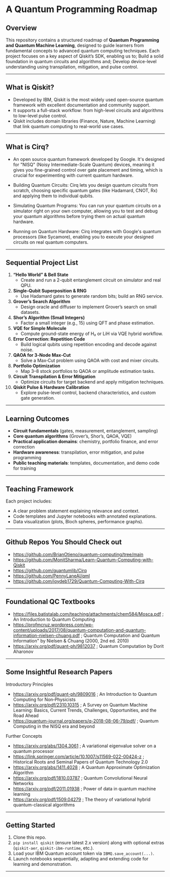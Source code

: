 # A Quantum Programming Roadmap

## Overview

This repository contains a structured roadmap of **Quantum Programming and Quantum Machine Learning**, designed to guide learners from fundamental concepts to advanced quantum computing techniques. Each project focuses on a key aspect of Qiskit’s SDK, enabling us to; Build a solid foundation in quantum circuits and algorithms and; Develop device-level understanding using transpilation, mitigation, and pulse control.

---
## What is Qiskit?

- Developed by IBM, Qiskit is the most widely used open-source quantum framework with excellent documentation and community support.  
- It supports a full-stack workflow: from high-level circuits and algorithms to low-level pulse control.  
- Qiskit includes domain libraries (Finance, Nature, Machine Learning) that link quantum computing to real-world use cases.
---
## What is Cirq?
- An open source quantum framework developed by Google. It's designed for "NISQ" (Noisy Intermediate-Scale Quantum) devices, meaning it gives you fine-grained control over gate placement and timing, which is crucial for experimenting with current quantum hardware.

- Building Quantum Circuits: Cirq lets you design quantum circuits from scratch, choosing specific quantum gates (like Hadamard, CNOT, Rx) and applying them to individual qubits.
- Simulating Quantum Programs: You can run your quantum circuits on a simulator right on your own computer, allowing you to test and debug your quantum algorithms before trying them on actual quantum hardware.

- Running on Quantum Hardware: Cirq integrates with Google's quantum processors (like Sycamore), enabling you to execute your designed circuits on real quantum computers.

---
## Sequential Project List

1. **“Hello World” & Bell State**
   - Create and run a 2-qubit entanglement circuit on simulator and real QPU.
2. **Single‑Qubit Superposition & RNG**
   - Use Hadamard gates to generate random bits; build an RNG service.
3. **Grover’s Search Algorithm**
   - Design oracle and diffuser to implement Grover’s search on small datasets.
4. **Shor’s Algorithm (Small Integers)**
   - Factor a small integer (e.g., 15) using QFT and phase estimation.
5. **VQE for Simple Molecule**
   - Compute ground-state energy of H₂ or LiH via VQE hybrid workflow.
6. **Error Correction: Repetition Code**
   - Build logical qubits using repetition encoding and decode against noise.
7. **QAOA for 3‑Node Max‑Cut**
   - Solve a Max‑Cut problem using QAOA with cost and mixer circuits.
8. **Portfolio Optimization**
   - Map 3–8 stock portfolios to QAOA or amplitude estimation tasks.
9. **Circuit Transpilation & Error Mitigation**
   - Optimize circuits for target backend and apply mitigation techniques.
10. **Qiskit Pulse & Hardware Calibration**
    - Explore pulse-level control, backend characteristics, and custom gate generation.

---

## Learning Outcomes

- **Circuit fundamentals** (gates, measurement, entanglement, sampling)
- **Core quantum algorithms** (Grover’s, Shor’s, QAOA, VQE)
- **Practical application domains**: chemistry, portfolio finance, and error correction
- **Hardware awareness**: transpilation, error mitigation, and pulse programming
- **Public teaching materials**: templates, documentation, and demo code for training

---

## Teaching Framework

Each project includes:

- A clear problem statement explaining relevance and context.
- Code templates and Jupyter notebooks with annotated explanations.
- Data visualization (plots, Bloch spheres, performance graphs).

---
## Github Repos You Should Check out
- https://github.com/BrianOtieno/quantum-computing/tree/main
- https://github.com/MonitSharma/Learn-Quantum-Computing-with-Qiskit
- https://github.com/quantumlib/Cirq
- https://github.com/PennyLaneAI/qml
- https://github.com/joydeb1729/Quantum-Computing-With-Cirq
---
## Foundational QC Textbooks
- https://files.batistalab.com/teaching/attachments/chem584/Mosca.pdf ; An Introduction to Quantum Computing
- https://profmcruz.wordpress.com/wp-content/uploads/2017/08/quantum-computation-and-quantum-information-nielsen-chuang.pdf  ; Quantum Computation and Quantum Information" by Nielsen & Chuang (2000, 2nd ed. 2010)
- https://arxiv.org/pdf/quant-ph/9812037 ; Quantum Computation by Dorit Aharonov
---
## Some Insightful Research Papers
Introductory Principles
- https://arxiv.org/pdf/quant-ph/9809016 ; An Introduction to Quantum Computing for Non‑Physicists
- https://arxiv.org/pdf/2310.10315 ; A Survey on Quantum Machine Learning: Basics, Current Trends, Challenges, Opportunities, and the Road Ahead
- https://quantum-journal.org/papers/q-2018-08-06-79/pdf/ ; Quantum Computing in the NISQ era and beyond


Further Concepts
- https://arxiv.org/abs/1304.3061 ; A variational eigenvalue solver on a quantum processor
- https://link.springer.com/article/10.1007/s11569-022-00424-z ; Historical Roots and Seminal Papers of Quantum Technology 2.0
- https://arxiv.org/abs/1411.4028 ; A Quantum Approximate Optimization Algorithm
- https://arxiv.org/pdf/1810.03787 ; Quantum Convolutional Neural Networks
- https://arxiv.org/pdf/2011.01938 ; Power of data in quantum machine learning
- https://arxiv.org/pdf/1509.04279 ; The theory of variational hybrid quantum-classical algorithms

---
## Getting Started

1. Clone this repo.
2. `pip install qiskit` (ensure latest 2.x version) along with optional extras (`qiskit-aer`, `qiskit-ibm-runtime`, etc.).
3. Load your IBM Quantum account token via `IBMQ.save_account(...)`.
4. Launch notebooks sequentially, adapting and extending code for learning and demonstration.

---



